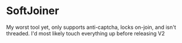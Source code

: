 # SoftJoiner
My worst tool yet, only supports anti-captcha, locks on-join, and isn't threaded. I'd most likely touch everything up before releasing V2
